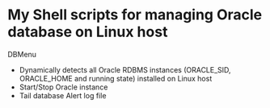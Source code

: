 My Shell scripts for managing Oracle database on Linux host
===========================================================

DBMenu

- Dynamically detects all Oracle RDBMS instances (ORACLE_SID, ORACLE_HOME and running state) installed on Linux host
- Start/Stop Oracle instance
- Tail database Alert log file

